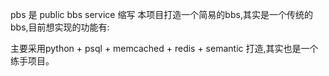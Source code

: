 pbs 是 public bbs service 缩写
本项目打造一个简易的bbs,其实是一个传统的bbs,目前想实现的功能有:

主要采用python + psql + memcached +  redis + semantic 打造,其实也是一个练手项目。
